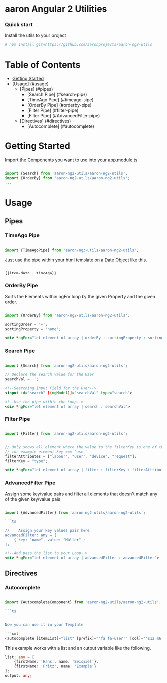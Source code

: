 # aaron Angular 2 Utilities


### Quick start

Install the utils to your project

```bash
# npm install git+https://github.com/aaronprojects/aaron-ng2-utils
```

# Table of Contents

* [Getting Started](#getting-started)
* [Usage] (#usage)
    * [Pipes] (#pipes)
        * [Search Pipe] (#search-pipe)
        * [TimeAgo Pipe] (#timeago-pipe)
        * [OrderBy Pipe] (#orderby-pipe)
		* [Filter Pipe] (#filter-pipe)
		* [Filter Pipe] (#AdvancedFilter-pipe)
	* [Directives] (#directives)
		* [Autocomplete] (#autocomplete)

# Getting Started

Import the Components you want to use into your app.module.ts

```ts

import {Search} from 'aaron-ng2-utils/aaron-ng2-utils';
import {OrderBy} from 'aaron-ng2-utils/aaron-ng2-utils';
...

```


# Usage

## Pipes

### TimeAgo Pipe

```ts

import {TimeAgoPipe} from 'aaron-ng2-utils/aaron-ng2-utils';

```

Just use the pipe within your html template on a Date Object like this.

```xml

{{item.date | timeAgo}}

```

### OrderBy Pipe

Sorts the Elements within ngFor loop by the given Property and the given order.

```ts

import {OrderBy} from 'aaron-ng2-utils/aaron-ng2-utils';
```

```ts
sortingOrder = '+';
sortingProperty = 'name';
```

```xml
<div *ngFor="let element of array | orderBy : sortingProperty : sortingOrder">
```

### Search Pipe

```ts

import {Search} from 'aaron-ng2-utils/aaron-ng2-utils';

````

```ts
// Declare the search Value for the User
searchVal = '';

```

```xml
<!--Searching Input Field for the User-->
<input id="search" [(ngModel)]="searchVal" type="search">

<!--Use the pipe within the Loop-->
<div *ngFor="let element of array | search : searchVal">
```

### Filter Pipe

```ts

import {Filter} from 'aaron-ng2-utils/aaron-ng2-utils';

```

```ts

// Only shows all element where the value to the filterKey is one of these
// for example element.key === 'user'
filterAttributes = ["labour", "user", "device", "request"];
filterKey = "type";
```

```xml
<div *ngFor="let element of array | filter : filterKey : filterAttributes">
```

### AdvancedFilter Pipe

Assign some key/value pairs and filter all elements that doesn't match any of the given key/value pais

```ts

import {AdvancedFilter} from 'aaron-ng2-utils/aaron-ng2-utils';

```ts

//    Assign your key values pair here
advancedFilter: any = [
    { key: "name", value: "Müller" }
];

```

```xml
<!--And pass the list to your Loop-->
<div *ngFor="let element of array | advancedFilter : advancedFilter">

```

## Directives

### Autocomplete

```ts

import {AutocompleteComponent} from 'aaron-ng2-utils/aaron-ng2-utils';

```ts


Now you can use it in your Template.

```xml
<autocomplete [itemList]="list" [prefix]="'fa fa-user'" [col]="'s12 m6'" [label]="'Your own Inputfieldlabel'" [showAttributes]="['firstName', 'name']" (selected)="output = $event"></autocomplete>
```

This example works with a list and an output variable like the following.

```ts
list: any = [
    {firstName: 'Hans', name: 'Beispiel'},
    {firstName: 'Fritz', name: 'Example'}
];
output: any;
```

